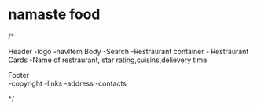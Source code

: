 # namaste food

/*

Header
      -logo
      -navItem
 Body 
       -Search
       -Restraurant container
               - Restraurant Cards
                  -Name of restraurant, star rating,cuisins,delievery time


 Footer             
        -copyright
        -links
        -address
        -contacts

*/